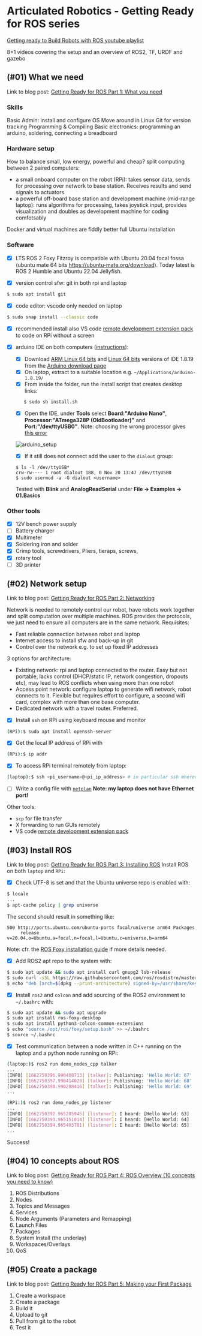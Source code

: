 # Articulated Robotics - Getting Ready for ROS series 

[Getting ready to Build Robots with ROS youtube playlist](https://www.youtube.com/playlist?list=PLunhqkrRNRhYYCaSTVP-qJnyUPkTxJnBt)

8+1 videos covering the setup and an overview of ROS2, TF, URDF and gazebo

## (#01) What we need 

Link to blog post: [Getting Ready for ROS Part 1: What you need](https://articulatedrobotics.xyz/ready-for-ros-1-what-you-need/)

### Skills

Basic Admin: install and configure OS
Move around in Linux
Git for version tracking
Programming & Compiling
Basic electronics: programming an arduino, soldering, connecting a breadboard

### Hardware setup
How to balance small, low energy, powerful and cheap? split computing between 2 paired computers:
* a small onboard computer on the robot (RPi): takes sensor data, sends for processing over network to base station. Receives results and send signals to actuators
* a powerful off-board base station and development machine (mid-range laptop): runs algorithms for processing, takes joystick input, provides visualization and doubles as development machine for coding comfotsably

Docker and virtual machines are fiddly better full Ubuntu installation

### Software
- [x] LTS ROS 2 Foxy Fitzroy is compatible with Ubuntu 20.04 focal fossa (ubuntu mate 64 bits https://ubuntu-mate.org/download). Today latest is ROS 2 Humble and Ubuntu 22.04 Jellyfish.

- [x] version control sfw: git in both rpi and laptop

``` bash
$ sudo apt install git
```
- [x] code editor: vscode only needed on laptop

``` bash
$ sudo snap install --classic code
```
- [x] recommended install also VS code [remote development extension pack](https://code.visualstudio.com/docs/remote/ssh) to code on RPi without a screen

- [x] arduino IDE on both computers ([instructions](https://docs.arduino.cc/software/ide-v1/tutorials/Linux)):
  - [x] Download [ARM Linux 64 bits](https://downloads.arduino.cc/arduino-1.8.19-linuxaarch64.tar.xz) and [Linux 64 bits](https://downloads.arduino.cc/arduino-1.8.19-linux64.tar.xz) versions of IDE 1.8.19 from the [Arduino download page](https://www.arduino.cc/en/software)
  - [x] On laptop, extract to a suitable location e.g. `~/Applications/arduino-1.8.19/`
  - [x] From inside the folder,  run the install script that creates desktop links:
  
  ```bash
     $ sudo sh install.sh
  ```
  
  - [x] Open the IDE, under **Tools** select **Board:"Arduino Nano"**, **Processor:"ATmega328P (OldBootloader)"** and **Port:"/dev/ttyUSB0"**. Note: choosing the wrong processor gives [this error](https://support.arduino.cc/hc/en-us/articles/4401874331410#avrdude-stk500_recv-and-stk500_getsync)
  
  ![arduino_setup](./assets/images/arduino_setup.png)
  
  - [x] If it still does not connect add the user to the `dialout` group:
  
  ```
  $ ls -l /dev/ttyUSB*
  crw-rw---- 1 root dialout 188, 0 Nov 20 13:47 /dev/ttyUSB0
  $ sudo usermod -a -G dialout <username>
  ```
  
  Tested with **Blink** and **AnalogReadSerial** under **File -> Examples -> 01.Basics** 

### Other tools
- [x] 12V bench power supply
- [ ] Battery charger
- [x] Multimeter
- [x] Soldering iron and solder
- [x] Crimp tools, screwdrivers, Pliers, tieraps, screws,
- [x] rotary tool
- [ ] 3D printer

## (#02) Network setup
Link to blog post: [Getting Ready for ROS Part 2: Networking](https://articulatedrobotics.xyz/ready-for-ros-2-networking/)

Network is needed to remotely control our robot, have robots work together and split computation over multiple machines. ROS provides the protocols, we just need to ensure all computers are in the same network. Requisites:

* Fast reliable connection between robot and laptop
* Internet access to install sfw and back-up in git
* Control over the network e.g. to set up fixed IP addresses

3 options for architecture:

* Existing network: rpi and laptop connected to the router. Easy but not portable, lacks control (DHCP/static IP, network congestion, dropouts etc), may lead to ROS conflicts when using more than one robot
* Access point network: configure laptop to generate wifi network, robot connects to it. Flexible but requires effort to configure, a second wifi card, complex with more than one base computer.
* Dedicated network with a travel router. Preferred.

- [x] Install `ssh` on RPi using keyboard mouse and monitor

```bash
(RPi):$ sudo apt install openssh-server
```

- [x] Get the local IP address of RPi with

```bash
(RPi):$ ip addr
```

- [x] To access RPi terminal remotely from laptop:

```bash
(laptop):$ ssh <pi_username>@<pi_ip_address> # in particular ssh mhered@192.168.8.105

```
- [ ] Write a config file with [`netplan`](https://netplan.io) **Note: my laptop does not have Ethernet port!**

Other tools:

* `scp` for file transfer
* X forwarding to run GUIs remotely
* VS code [remote development extension pack](https://code.visualstudio.com/docs/remote/ssh)

## (#03) Install ROS

Link to blog post: [Getting Ready for ROS Part 3: Installing ROS](https://articulatedrobotics.xyz/ready-for-ros-3-installing-ros/)
Install ROS on both `laptop` and `RPi`:
- [X] Check UTF-8 is set and that the Ubuntu universe repo is enabled with: 
```bash
$ locale
...
$ apt-cache policy | grep universe
```
The second should result in something like:
```
500 http://ports.ubuntu.com/ubuntu-ports focal/universe arm64 Packages
     release v=20.04,o=Ubuntu,a=focal,n=focal,l=Ubuntu,c=universe,b=arm64
```
Note: cfr. the [ROS Foxy installation guide](https://docs.ros.org/en/foxy/Installation/Ubuntu-Install-Debians.html) if more details needed. 
- [X] Add ROS2 apt repo to the system with:
```bash
$ sudo apt update && sudo apt install curl gnupg2 lsb-release
$ sudo curl -sSL https://raw.githubusercontent.com/ros/rosdistro/master/ros.key  -o /usr/share/keyrings/ros-archive-keyring.gpg
$ echo "deb [arch=$(dpkg --print-architecture) signed-by=/usr/share/keyrings/ros-archive-keyring.gpg] http://packages.ros.org/ros2/ubuntu $(source /etc/os-release && echo $UBUNTU_CODENAME) main" | sudo tee /etc/apt/sources.list.d/ros2.list > /dev/null
```
- [X] Install `ros2` and `colcon` and add sourcing of the ROS2 environment to `~/.bashrc` with:
```bash
$ sudo apt update && sudo apt upgrade
$ sudo apt install ros-foxy-desktop
$ sudo apt install python3-colcon-common-extensions
$ echo "source /opt/ros/foxy/setup.bash" >> ~/.bashrc
$ source ~/.bashrc
```

- [X] Test communication between a node written in C++ running on the laptop and a python node running on RPi: 
```bash
(laptop:)$ ros2 run demo_nodes_cpp talker
...
[INFO] [1662750396.990408713] [talker]: Publishing: 'Hello World: 67'
[INFO] [1662750397.990414028] [talker]: Publishing: 'Hello World: 68'
[INFO] [1662750398.990288416] [talker]: Publishing: 'Hello World: 69'
...
```
```bash
(RPi:)$ ros2 run demo_nodes_py listener
...
[INFO] [1662750392.965285945] [listener]: I heard: [Hello World: 63]
[INFO] [1662750393.965151014] [listener]: I heard: [Hello World: 64]
[INFO] [1662750394.965403701] [listener]: I heard: [Hello World: 65]
...
```
Success!

## (#04) 10 concepts about ROS

Link to blog post: [Getting Ready for ROS Part 4: ROS Overview (10 concepts you need to know)](https://articulatedrobotics.xyz/ready-for-ros-4-ros-overview/)

1. ROS Distributions
2. Nodes
3. Topics and Messages
4. Services
5. Node Arguments (Parameters and Remapping)
6. Launch Files
7. Packages
8. System Install (the underlay)
9. Workspaces/Overlays
10. QoS

## (#05) Create a package

Link to blog post: [Getting Ready for ROS Part 5: Making your First Package](https://articulatedrobotics.xyz/ready-for-ros-5-packages/)

1. Create a workspace 
2. Create a package
3. Build it
4. Upload to git
5. Pull from git to the robot
6. Test it 

